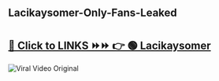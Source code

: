 
 ## Lacikaysomer-Only-Fans-Leaked

# <h2><a href="https://clipsfans.com/Lacikaysomer&ref=git">🔗 Click to LINKS ⏩⏩ 👉 🟢 Lacikaysomer </a></h2>

<a href="https://clipsfans.com/Lacikaysomer&ref=git" rel="nofollow" data-target="animated-image.originalLink"><img src="https://i.ibb.co.com/xMMVF88/686577567.gif" alt="Viral Video Original" style="max-width: 100%; display: inline-block;" data-target="animated-image.originalImage"></a>
